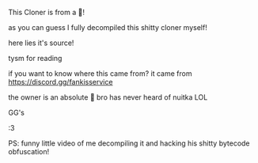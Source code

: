 This Cloner is from a 🤡!

as you can guess I fully decompiled this shitty cloner myself!


here lies it's source!

tysm for reading

if you want to know where this came from? it came from https://discord.gg/fankisservice


the owner is an absolute 🤡 bro has never heard of nuitka LOL

GG's

:3


PS: funny little video of me decompiling it and hacking his shitty bytecode obfuscation!

